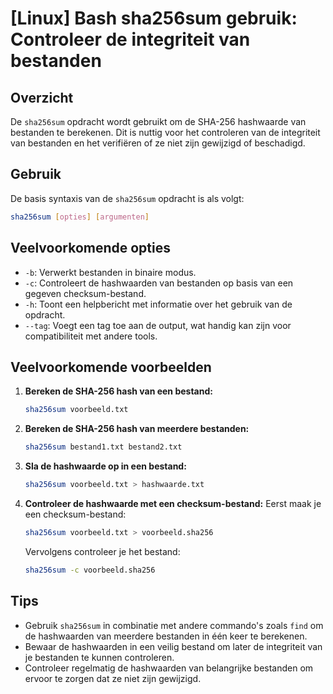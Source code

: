 # [Linux] Bash sha256sum gebruik: Controleer de integriteit van bestanden

## Overzicht
De `sha256sum` opdracht wordt gebruikt om de SHA-256 hashwaarde van bestanden te berekenen. Dit is nuttig voor het controleren van de integriteit van bestanden en het verifiëren of ze niet zijn gewijzigd of beschadigd.

## Gebruik
De basis syntaxis van de `sha256sum` opdracht is als volgt:

```bash
sha256sum [opties] [argumenten]
```

## Veelvoorkomende opties
- `-b`: Verwerkt bestanden in binaire modus.
- `-c`: Controleert de hashwaarden van bestanden op basis van een gegeven checksum-bestand.
- `-h`: Toont een helpbericht met informatie over het gebruik van de opdracht.
- `--tag`: Voegt een tag toe aan de output, wat handig kan zijn voor compatibiliteit met andere tools.

## Veelvoorkomende voorbeelden

1. **Bereken de SHA-256 hash van een bestand:**
   ```bash
   sha256sum voorbeeld.txt
   ```

2. **Bereken de SHA-256 hash van meerdere bestanden:**
   ```bash
   sha256sum bestand1.txt bestand2.txt
   ```

3. **Sla de hashwaarde op in een bestand:**
   ```bash
   sha256sum voorbeeld.txt > hashwaarde.txt
   ```

4. **Controleer de hashwaarde met een checksum-bestand:**
   Eerst maak je een checksum-bestand:
   ```bash
   sha256sum voorbeeld.txt > voorbeeld.sha256
   ```
   Vervolgens controleer je het bestand:
   ```bash
   sha256sum -c voorbeeld.sha256
   ```

## Tips
- Gebruik `sha256sum` in combinatie met andere commando's zoals `find` om de hashwaarden van meerdere bestanden in één keer te berekenen.
- Bewaar de hashwaarden in een veilig bestand om later de integriteit van je bestanden te kunnen controleren.
- Controleer regelmatig de hashwaarden van belangrijke bestanden om ervoor te zorgen dat ze niet zijn gewijzigd.